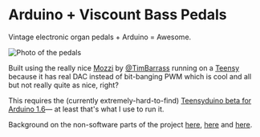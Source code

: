 # Arduino + Viscount Bass Pedals
Vintage electronic organ pedals + Arduino = Awesome.

![Photo of the pedals](http://3.bp.blogspot.com/-8wui5eTmD3g/UzSsEelbdQI/AAAAAAAAA8Q/WsbQeW-A-D8/s3200/IMG_6977.jpg)

Built using the really nice [Mozzi](http://sensorium.github.io/Mozzi) by [@TimBarrass](https://twitter.com/timbarrass) running on a [Teensy](http://pjrc.com/teensy/) because it has real DAC instead of bit-banging PWM which is cool and all but not really quite as nice, right?

This requires the (currently extremely-hard-to-find) [Teensyduino beta for Arduino 1.6](https://forum.pjrc.com/threads/27740-Arduino-1-6-0-any-plans-to-support-it?p=66967&viewfull=1#post66967)— at least that's what I use to run it.

Background on the non-software parts of the project [here](http://bitingattheanklesofgiants.blogspot.co.uk/2014/03/the-viscount-project-part-i.html), [here](http://bitingattheanklesofgiants.blogspot.co.uk/2014/03/the-viscount-project-part-ii.html) and [here](http://bitingattheanklesofgiants.blogspot.co.uk/2014/03/the-viscount-project-part-iii.html).




